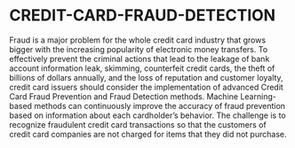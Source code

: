 # CREDIT-CARD-FRAUD-DETECTION

Fraud is a major problem for the whole credit card industry that grows bigger with the increasing popularity of electronic money transfers. 
To effectively prevent the criminal actions that lead to the leakage of bank account information leak, skimming, counterfeit credit cards, the theft of billions of dollars annually, and the loss of reputation and customer loyalty, credit card issuers should consider the implementation of advanced Credit Card Fraud Prevention and Fraud Detection methods. 
Machine Learning-based methods can continuously improve the accuracy of fraud prevention based on information about each cardholder’s behavior.
The challenge is to recognize fraudulent credit card transactions so that the customers of credit card companies are not charged for items that they did not purchase.
